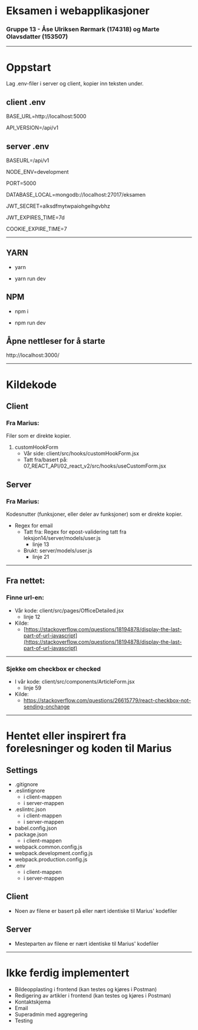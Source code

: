 # Eksamen i webapplikasjoner

### Gruppe 13 - Åse Ulriksen Rørmark (174318) og Marte Olavsdatter (153507)

---

# Oppstart

Lag .env-filer i server og client, kopier inn teksten under.

## client .env

BASE_URL=http://localhost:5000

API_VERSION=/api/v1

## server .env

BASEURL=/api/v1

NODE_ENV=development

PORT=5000

DATABASE_LOCAL=mongodb://localhost:27017/eksamen

JWT_SECRET=alksdfmytwpaiohgeihgvbhz

JWT_EXPIRES_TIME=7d

COOKIE_EXPIRE_TIME=7

---

## YARN

- yarn

- yarn run dev

## NPM

- npm i

- npm run dev

## Åpne nettleser for å starte

http://localhost:3000/

---

# Kildekode

## Client

### Fra Marius:

Filer som er direkte kopier.

1. customHookForm
   - Vår side: client/src/hooks/customHookForm.jsx
   - Tatt fra/basert på: 07_REACT_API/02_react_v2/src/hooks/useCustomForm.jsx

## Server

### Fra Marius:

Kodesnutter (funksjoner, eller deler av funksjoner) som er direkte kopier.

- Regex for email
  - Tatt fra: Regex for epost-validering tatt fra leksjon14/server/models/user.js
    - linje 13
  - Brukt: server/models/user.js
    - linje 21

---

## Fra nettet:

### Finne url-en:

- Vår kode: client/src/pages/OfficeDetailed.jsx
  - linje 12
- Kilde:
  - [https://stackoverflow.com/questions/18194878/display-the-last-part-of-url-javascript](https://stackoverflow.com/questions/18194878/display-the-last-part-of-url-javascript)

---

### Sjekke om checkbox er checked

- I vår kode: client/src/components/ArticleForm.jsx
  - linje 59
- Kilde:
  - https://stackoverflow.com/questions/26615779/react-checkbox-not-sending-onchange

---

# Hentet eller inspirert fra forelesninger og koden til Marius

## Settings

- .gitignore
- .eslintignore
  - i client-mappen
  - i server-mappen
- .eslintrc.json
  - i client-mappen
  - i server-mappen
- babel.config.json
- package.json
  - i client-mappen
- webpack.common.config.js
- webpack.development.config.js
- webpack.production.config.js
- .env
  - i client-mappen
  - i server-mappen

## Client

- Noen av filene er basert på eller nært identiske til Marius' kodefiler

## Server

- Mesteparten av filene er nært identiske til Marius' kodefiler

---

# Ikke ferdig implementert

- Bildeopplasting i frontend (kan testes og kjøres i Postman)
- Redigering av artikler i frontend (kan testes og kjøres i Postman)
- Kontaktskjema
- Email
- Superadmin med aggregering
- Testing
